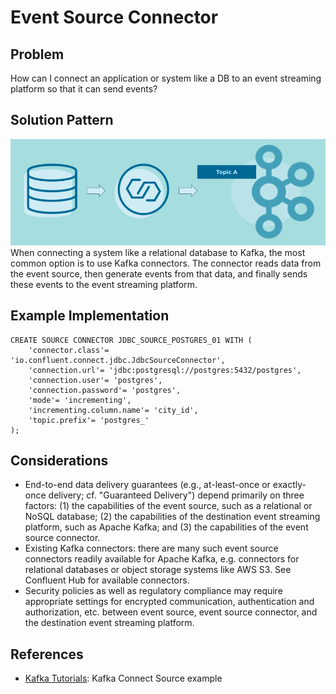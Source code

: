 # Event Source Connector

## Problem
How can I connect an application or system like a DB to an event streaming platform so that it can send events?

## Solution Pattern
![event-source-connector](../img/event-source-connector.png)
When connecting a system like a relational database to Kafka, the most common option is to use Kafka connectors. The connector reads data from the event source, then generate events from that data, and finally sends these events to the event streaming platform.

## Example Implementation
```
CREATE SOURCE CONNECTOR JDBC_SOURCE_POSTGRES_01 WITH (
    'connector.class'= 'io.confluent.connect.jdbc.JdbcSourceConnector',
    'connection.url'= 'jdbc:postgresql://postgres:5432/postgres',
    'connection.user'= 'postgres',
    'connection.password'= 'postgres',
    'mode'= 'incrementing',
    'incrementing.column.name'= 'city_id',
    'topic.prefix'= 'postgres_'
);
```

## Considerations
* End-to-end data delivery guarantees (e.g., at-least-once or exactly-once delivery; cf. "Guaranteed Delivery") depend primarily on three factors: (1) the capabilities of the event source, such as a relational or NoSQL database; (2) the capabilities of the destination event streaming platform, such as Apache Kafka; and (3) the capabilities of the event source connector.
* Existing Kafka connectors: there are many such event source connectors readily available for Apache Kafka, e.g. connectors for relational databases or object storage systems like AWS S3.  See Confluent Hub for available connectors.
* Security policies as well as regulatory compliance may require appropriate settings for encrypted communication, authentication and authorization, etc. between event source, event source connector, and the destination event streaming platform.

## References
* [Kafka Tutorials](https://kafka-tutorials.confluent.io/connect-add-key-to-source/ksql.html): Kafka Connect Source example

